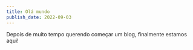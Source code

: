 ```yaml
---
title: Olá mundo
publish_date: 2022-09-03
---
```


Depois de muito tempo querendo começar um blog, finalmente estamos aqui!
